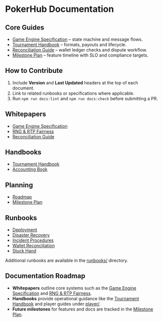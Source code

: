 # PokerHub Documentation

## Core Guides
- [Game Engine Specification](./game-engine-spec.md) – state machine and message flows.
- [Tournament Handbook](./handbook/tournament-handbook.md) – formats, payouts and lifecycle.
- [Reconciliation Guide](./handbook/reconciliation-guide.md) – wallet ledger checks and dispute workflow.
- [Milestone Plan](./milestone-plan.md) – feature timeline with SLO and compliance targets.

## How to Contribute
1. Include **Version** and **Last Updated** headers at the top of each document.
2. Link to related runbooks or specifications where applicable.
3. Run `npm run docs:lint` and `npm run docs:check` before submitting a PR.

## Whitepapers
- [Game Engine Specification](./game-engine-spec.md)
- [RNG & RTP Fairness](./rng-fairness.md)
- [Reconciliation Guide](./handbook/reconciliation-guide.md)

## Handbooks
- [Tournament Handbook](./handbook/tournament-handbook.md)
- [Accounting Book](./accounting-book.md)

## Planning
- [Roadmap](./roadmap.md)
- [Milestone Plan](./milestone-plan.md)

## Runbooks
- [Deployment](./runbooks/deployment.md)
- [Disaster Recovery](./runbooks/disaster-recovery.md)
- [Incident Procedures](./runbooks/incident-procedures.md)
- [Wallet Reconciliation](./runbooks/wallet-reconciliation.md)
- [Stuck Hand](./runbooks/stuck-hand.md)

Additional runbooks are available in the [runbooks/](./runbooks/) directory.

## Documentation Roadmap

- **Whitepapers** outline core systems such as the [Game Engine Specification](./game-engine-spec.md) and [RNG & RTP Fairness](./rng-fairness.md).
- **Handbooks** provide operational guidance like the [Tournament Handbook](./handbook/tournament-handbook.md) and player guides under [player/](./player/).
- **Future milestones** for features and docs are tracked in the [Milestone Plan](./milestone-plan.md).
